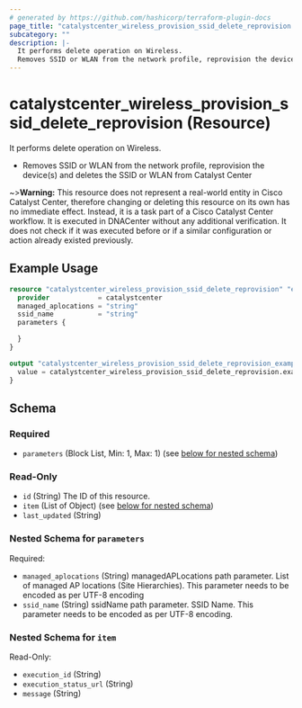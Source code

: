 ```yaml
---
# generated by https://github.com/hashicorp/terraform-plugin-docs
page_title: "catalystcenter_wireless_provision_ssid_delete_reprovision Resource - terraform-provider-catalystcenter"
subcategory: ""
description: |-
  It performs delete operation on Wireless.
  Removes SSID or WLAN from the network profile, reprovision the device(s) and deletes the SSID or WLAN from Catalyst Center
---
```


# catalystcenter_wireless_provision_ssid_delete_reprovision (Resource)

It performs delete operation on Wireless.

- Removes SSID or WLAN from the network profile, reprovision the device(s) and deletes the SSID or WLAN from Catalyst Center



~>**Warning:**
This resource does not represent a real-world entity in Cisco Catalyst Center, therefore changing or deleting this resource on its own has no immediate effect.
Instead, it is a task part of a Cisco Catalyst Center workflow. It is executed in DNACenter without any additional verification. It does not check if it was executed before or if a similar configuration or action already existed previously.

## Example Usage

```terraform
resource "catalystcenter_wireless_provision_ssid_delete_reprovision" "example" {
  provider            = catalystcenter
  managed_aplocations = "string"
  ssid_name           = "string"
  parameters {

  }
}

output "catalystcenter_wireless_provision_ssid_delete_reprovision_example" {
  value = catalystcenter_wireless_provision_ssid_delete_reprovision.example
}
```

<!-- schema generated by tfplugindocs -->
## Schema

### Required

- `parameters` (Block List, Min: 1, Max: 1) (see [below for nested schema](#nestedblock--parameters))

### Read-Only

- `id` (String) The ID of this resource.
- `item` (List of Object) (see [below for nested schema](#nestedatt--item))
- `last_updated` (String)

<a id="nestedblock--parameters"></a>
### Nested Schema for `parameters`

Required:

- `managed_aplocations` (String) managedAPLocations path parameter. List of managed AP locations (Site Hierarchies). This parameter needs to be encoded as per UTF-8 encoding
- `ssid_name` (String) ssidName path parameter. SSID Name. This parameter needs to be encoded as per UTF-8 encoding.


<a id="nestedatt--item"></a>
### Nested Schema for `item`

Read-Only:

- `execution_id` (String)
- `execution_status_url` (String)
- `message` (String)

